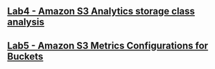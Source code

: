 ## [Lab4 - Amazon S3 Analytics storage class analysis](Lab4/README.md)

## [Lab5 - Amazon S3 Metrics Configurations for Buckets](Lab5/README.md)
